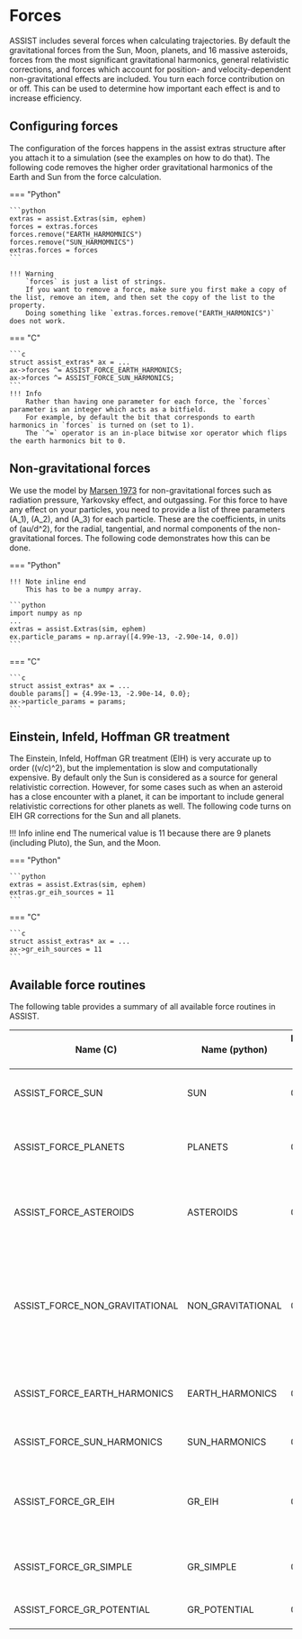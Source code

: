 # Forces

ASSIST includes several forces when calculating trajectories. By default the gravitational forces from the Sun, Moon, planets, and 16 massive asteroids, forces from the most significant gravitational harmonics, general relativistic corrections, and forces which account for position- and velocity-dependent non-gravitational effects are included. You turn each force contribution on or off. This can be used to determine how important each effect is and to increase efficiency.

## Configuring forces

The configuration of the forces happens in the assist extras structure after you attach it to a simulation (see the examples on how to do that). 
The following code removes the higher order gravitational harmonics of the Earth and Sun from the force calculation.


=== "Python"

    ```python
    extras = assist.Extras(sim, ephem)
    forces = extras.forces
    forces.remove("EARTH_HARMOMNICS")
    forces.remove("SUN_HARMOMNICS")
    extras.forces = forces
    ```
    
    !!! Warning
        `forces` is just a list of strings. 
        If you want to remove a force, make sure you first make a copy of the list, remove an item, and then set the copy of the list to the property. 
        Doing something like `extras.forces.remove("EARTH_HARMONICS")` does not work.


=== "C"

    ```c
    struct assist_extras* ax = ...
    ax->forces ^= ASSIST_FORCE_EARTH_HARMONICS;
    ax->forces ^= ASSIST_FORCE_SUN_HARMONICS;
    ```
    !!! Info 
        Rather than having one parameter for each force, the `forces` parameter is an integer which acts as a bitfield. 
        For example, by default the bit that corresponds to earth harmonics in `forces` is turned on (set to 1). 
        The `^=` operator is an in-place bitwise xor operator which flips the earth harmonics bit to 0.


## Non-gravitational forces

We use the model by [Marsen 1973](https://ui.adsabs.harvard.edu/abs/1991AJ....102.1539M) for non-gravitational forces such as radiation pressure, Yarkovsky effect, and outgassing. 
For this force to have any effect on your particles, you need to provide a list of three parameters \(A_1\), \(A_2\), and \(A_3\) for each particle. These are the coefficients, in units of \(au/d^2\), for the radial, tangential, and normal components of the non-gravitational forces. The following code demonstrates how this can be done.

=== "Python"
    
    !!! Note inline end
        This has to be a numpy array.

    ```python
    import numpy as np
    ...
    extras = assist.Extras(sim, ephem)
    ex.particle_params = np.array([4.99e-13, -2.90e-14, 0.0])
    ```
    

=== "C"

    ```c
    struct assist_extras* ax = ...
    double params[] = {4.99e-13, -2.90e-14, 0.0};
    ax->particle_params = params;
    ```

## Einstein, Infeld, Hoffman GR treatment

The Einstein, Infeld, Hoffman GR treatment (EIH) is very accurate up to order \((v/c)^2\), but the implementation is slow and computationally expensive.
By default only the Sun is considered as a source for general relativistic correction.
However, for some cases such as when an asteroid has a close encounter with a planet, it can be important to include general relativistic corrections for other 
planets as well.
The following code turns on EIH GR corrections for the Sun and all planets.

!!! Info inline end
    The numerical value is 11 because there are 9 planets (including Pluto), the Sun, and the Moon.

=== "Python"

    ```python
    extras = assist.Extras(sim, ephem)
    extras.gr_eih_sources = 11
    ```
    
=== "C"

    ```c
    struct assist_extras* ax = ...
    ax->gr_eih_sources = 11
    ```

## Available force routines

The following table provides a summary of all available force routines in ASSIST.

Name (C)   | Name (python) | Numerical value (hex) | Default | Description
---------- | ------------- | --------------------- | ------- | -----------
ASSIST_FORCE_SUN               | SUN               | 0x01  | On  | Gravitational interaction (\(1/r\)) due to the Sun 
ASSIST_FORCE_PLANETS           | PLANETS           | 0x02  | On  | Gravitational interaction (\(1/r\)) due to all planets
ASSIST_FORCE_ASTEROIDS         | ASTEROIDS         | 0x04  | On  | Gravitational interaction (\(1/r\)) due to 16 massive asteroids
ASSIST_FORCE_NON_GRAVITATIONAL | NON_GRAVITATIONAL | 0x08  | On  | Non-gravitational effects from radiation pressure, outgassing, etc. Using the Marsden (1973) model. 
ASSIST_FORCE_EARTH_HARMONICS   | EARTH_HARMONICS   | 0x10  | On  | Earth's \(J_2\), \(J_3\), \(J_4\), \(J_5\) zonal harmonics  
ASSIST_FORCE_SUN_HARMONICS     | SUN_HARMONICS     | 0x20  | On  | \(J_2\) zonal harmonic of the Sun
ASSIST_FORCE_GR_EIH            | GR_EIH            | 0x40  | On  | Einstein, Infeld, Hoffman GR treatment (accurate but expensive)
ASSIST_FORCE_GR_SIMPLE         | GR_SIMPLE         | 0x80  | Off | Nobili and Roxburgh GR treatment 
ASSIST_FORCE_GR_POTENTIAL      | GR_POTENTIAL      | 0x100 | Off | Damour and Deruelle GR treatment
